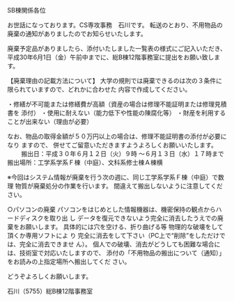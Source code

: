 SB棟関係各位

お世話になっております。CS専攻事務　石川です。
転送のとおり、不用物品の廃棄の通知がありましたのでお知らせいたします。

廃棄予定品がありましたら、添付いたしました一覧表の様式にご記入いただき、
平成30年6月1日（金）午前中までに、総B棟12階事務室に提出をお願い致します。


【廃棄理由の記載方法について】
大学の規則では廃棄できるのは次の３条件に限られていますので、どれかに合わせた
内容で作成してください。

・修繕が不可能または修繕費が高額（資産の場合は修理不能証明または修理見積書を
添付）
・使用に耐えない（能力低下や性能の陳腐化等）
・財産を利用することが出来ない（理由が必要）

なお、物品の取得金額が５０万円以上の場合は、修理不能証明書の添付が必要になり
ますので、
併せてご留意いただきますようよろしくお願いいたします。
　
　搬出日：平成３０年６月１２日（火）９時 〜６月１３日（水）１７時まで
 搬出場所：工学系学系Ｆ棟（中庭）、文科系修士棟Ａ棟横

※今回はシステム情報が廃棄を行う次の週に、同じ工学系学系Ｆ棟（中庭）で数理
物質が廃棄処分の作業を行います。
 間違えて搬出しないように注意してください。

○パソコンの廃棄
 パソコンをはじめとした情報機器は、機密保持の観点からハードディスクを取り出
し
 データを復元できないよう完全に消去したうえでの廃棄をお願いします。
 具体的には穴を空ける、折り曲げる等 物理的な破壊をして頂くか専用ソフトによ
り
 完全に消去をして下さい（PC上で“削除”をしただけでは、完全に消去できませ
ん）。
 個人での破壊、消去がどうしても困難な場合には、技術室で対応いたしますので、
 添付の「不用物品の搬出について（通知）」をお読みの上指定場所へ搬出してくだ
さい。

どうぞよろしくお願いします。

石川（5755）総B棟12階事務室
